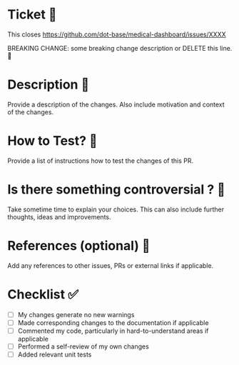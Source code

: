 # Ticket 🎫

This closes https://github.com/dot-base/medical-dashboard/issues/XXXX

BREAKING CHANGE: some breaking change description or DELETE this line. 🚨

# Description 📖
Provide a description of the changes. Also include motivation and context of the changes.

# How to Test? 🧪

Provide a list of instructions how to test the changes of this PR.

# Is there something controversial ? 🚨

Take sometime time to explain your choices.
This can also include further thoughts, ideas and improvements.

# References (optional) 🔗

Add any references to other issues, PRs or external links if applicable.

# Checklist ✅
- [ ] My changes generate no new warnings
- [ ] Made corresponding changes to the documentation if applicable
- [ ] Commented my code, particularly in hard-to-understand areas if applicable
- [ ] Performed a self-review of my own changes
- [ ] Added relevant unit tests
